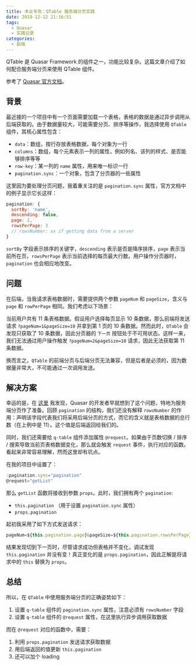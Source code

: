 ```yaml
---
title: 术业专攻：QTable 服务端分页实践
date: 2019-12-12 21:16:51
tags:
  - Quasar
  - 实践记录
categories:
  - 前端
---
```


QTable 是 Quasar Framework 的组件之一，功能比较复杂。这篇文章介绍了如何配合服务端分页来使用 QTable 组件。

<!--more-->

参考了 [Quasar 官方文档](https://quasar.dev/vue-components/table)。

## 背景

最近接的一个项目中有一个页面需要加载一个表格，表格的数据是通过异步调用从后端获取的。由于数据量较大，可能需要分页、排序等操作，我选择使用 `QTable` 组件，其核心属性包含：

- `data`：数组，按行存放表格数据，每个对象为一行
- `columns`：数组，每个元素表示一列的属性，例如列名、该列的样式、是否能够排序等等
- `row-key`：某一列的 `name` 属性，用来唯一标识一行
- `pagination.sync`：一个对象，包含了分页器的一些属性

这里因为要处理分页问题，我着重关注的是 `pagination.sync` 属性，官方文档中的例子显示它长这样：

```js
pagination: {
  sortBy: 'name',
  descending: false,
  page: 2,
  rowsPerPage: 3
  // rowsNumber: xx if getting data from a server
}
```

`sortBy` 字段表示排序的关键字，`descending` 表示是否是降序排序，`page` 表示当前所在页，`rowsPerPage` 表示当前选择的每页最大行数。用户操作分页器时，`pagination` 也会相应地改变。

## 问题

在后端，当我请求表格数据时，需要提供两个参数 `pageNum` 和 `pageSize`，含义与 `page` 和 `rowPerPage` 相同。我们考虑以下场景：

当前用户共有 11 条表格数据。假设用户选择每页显示 10 条数据，那么前端将发送请求 `?pageNum=1&pageSize=10` 并拿到第 1 页的 10 条数据。然而此时，`QTable` 会发现只获取了 10 条数据，因此分页器的 `下一页` 按钮处于不可用状态。这样一来，我们无法通过用户操作触发 `?pageNum=2&pageSize=10` 请求，因此无法获取第 11 条数据。

换而言之，`QTable` 的前端分页与后端分页无法兼容，但是后者是必须的，因为数据量非常大，不可能通过一次调用发送。

## 解决方案

幸运的是，在 [这里](https://quasar.dev/vue-components/table#Server-side-pagination%2C-filter-and-sorting) 我发现，Quasar 的开发者早就想到了这个问题，特地为服务端分页作了准备。回顾 `pagination` 的结构，我们还没有解释 `rowsNumber` 的作用：声明该字段代表我们将采用后端分页的方式，而它的含义就是表格数据的总行数（在上例中是 11）。这个值是后端返回给我们的。

同时，我们还需要给 `q-table` 组件添加属性 `@request`。如果由于页数切换 / 排序 / 搜索导致当前页表格数据变化，那么就会触发 `request` 事件，执行对应的函数。看起来非常容易理解，然而这里却有坑点。

在我的项目中设置了：

```js
:pagination.sync="pagination"
@request="getList"
```

那么 `getList` 函数将接收到参数 `props`。此时，我们拥有两个 `pagination`:

- `this.pagination` （用于设置 `pagination.sync` 属性）
- `props.pagination`

起初我采用了如下方式发送请求：

```js
pageNum=${this.pagination.page}&pageSize=${this.pagination.rowsPerPage}
```

结果发现切到下一页时，尽管请求成功但表格并不变化，调试发现 `this.pagination` 并没有变！真正变化的是 `props.pagination`，因此正解是将请求中的 `this` 替换为 `props`。

## 总结

所以，在 `QTable` 中使用服务端分页的正确姿势如下：

1. 设置 `q-table` 组件的 `pagination.sync` 属性，注意必须有 `rowsNumber` 字段
2. 设置 `q-table` 组件的 `@request` 属性，在这里执行异步调用获取数据

而在 `@request` 对应的函数中，需要：

1. 利用 `props.pagination` 发送请求获取数据
2. 用后端返回的值更新 `this.pagination`
3. 还可以加个 loading
